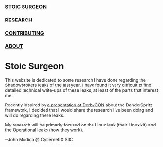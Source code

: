 ### [STOIC SURGEON](https://CybernetiX-S3C.github.io/main/stoicsurgeon)
### [RESEARCH](https://CybernetiX-S3C.github.io/main/stoicsurgeon/research)
### [CONTRIBUTING](https://CybernetiX-S3C.github.io/main/stoicsurgeon/contrib)
### [ABOUT](https://CybernetiX-S3C.github.io/main/stoicsurgeon/about)

# Stoic Surgeon

This website is dedicated to some research I have done regarding the Shadowbrokers leaks of the last year. I have found it very difficult to find detailed technical write-ups of these leaks, at least of the parts that interest me. 

Recently inspired by [a presentation at DerbyCON](https://www.youtube.com/watch?v=Zqw-T1YQKUQ) about the DanderSpritz framework, I decided that I would share the research I've been doing and will do regarding these leaks.

My research will be primarly focused on the Linux leak (their Linux kit) and the Operational leaks (how they work).

~John Modica @ CybernetiX S3C
